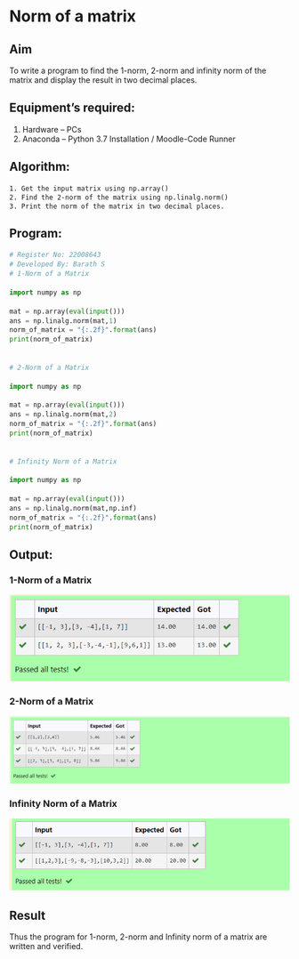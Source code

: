 # Norm of a matrix
## Aim
To write a program to find the 1-norm, 2-norm and infinity norm of the matrix and display the result in two decimal places.
## Equipment’s required:
1.	Hardware – PCs
2.	Anaconda – Python 3.7 Installation / Moodle-Code Runner
## Algorithm:
	1. Get the input matrix using np.array()   
    2. Find the 2-norm of the matrix using np.linalg.norm()
	3. Print the norm of the matrix in two decimal places.
## Program:
```Python
# Register No: 22008643
# Developed By: Barath S
# 1-Norm of a Matrix

import numpy as np

mat = np.array(eval(input()))
ans = np.linalg.norm(mat,1)
norm_of_matrix = "{:.2f}".format(ans)
print(norm_of_matrix)


# 2-Norm of a Matrix

import numpy as np

mat = np.array(eval(input()))
ans = np.linalg.norm(mat,2)
norm_of_matrix = "{:.2f}".format(ans)
print(norm_of_matrix)


# Infinity Norm of a Matrix

import numpy as np

mat = np.array(eval(input()))
ans = np.linalg.norm(mat,np.inf)
norm_of_matrix = "{:.2f}".format(ans)
print(norm_of_matrix)
```
## Output:
### 1-Norm of a Matrix
![model](out.png)

### 2-Norm of a Matrix
![model](put.png)

### Infinity Norm of a Matrix
![model](pu1.png)

## Result
Thus the program for 1-norm, 2-norm and Infinity norm of a matrix are written and verified.
